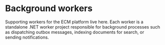 # Background workers

Supporting workers for the ECM platform live here. Each worker is a standalone .NET worker project responsible for background processes such as dispatching outbox messages, indexing documents for search, or sending notifications.
